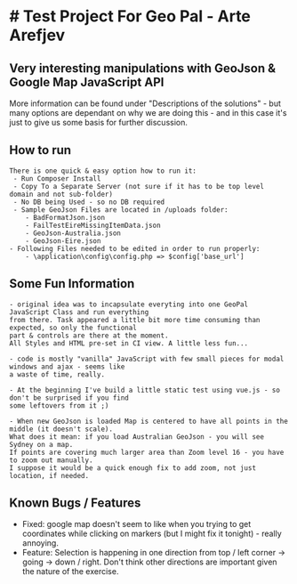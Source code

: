 # # Test Project For Geo Pal - Arte Arefjev #

## Very interesting manipulations with GeoJson & Google Map JavaScript API ##
More information can be found under "Descriptions of the solutions" - but many options are dependant on why we are doing this - and in this case it's just to give us some basis for further discussion.


## How to run ##
	There is one quick & easy option how to run it:
	 - Run Composer Install
	 - Copy To a Separate Server (not sure if it has to be top level domain and not sub-folder)
	 - No DB being Used - so no DB required
	 - Sample GeoJson Files are located in /uploads folder:
	 	- BadFormatJson.json
		- FailTestEireMissingItemData.json
		- GeoJson-Australia.json
		- GeoJson-Eire.json
	- Following Files needed to be edited in order to run properly:
		- \application\config\config.php => $config['base_url']
		
## Some Fun Information ##
	- original idea was to incapsulate everyting into one GeoPal JavaScript Class and run everything 
	from there. Task appeared a little bit more time consuming than expected, so only the functional 
	part & controls are there at the moment. 
	All Styles and HTML pre-set in CI view. A little less fun...
	
	- code is mostly "vanilla" JavaScript with few small pieces for modal windows and ajax - seems like 
	a waste of time, really.
	
	- At the beginning I've build a little static test using vue.js - so don't be surprised if you find 
	some leftovers from it ;)
	
	- When new GeoJson is loaded Map is centered to have all points in the middle (it doesn't scale). 
	What does it mean: if you load Australian GeoJson - you will see Sydney on a map. 
	If points are covering much larger area than Zoom level 16 - you have to zoom out manually. 
	I suppose it would be a quick enough fix to add zoom, not just location, if needed.


## Known Bugs / Features ##
 - Fixed: google map doesn't seem to like when you trying to get coordinates while clicking on markers (but I might fix it tonight) - really annoying.
 - Feature: Selection is happening in one direction from top / left corner -> going -> down / right. Don't think other directions are important given the nature of the exercise.


